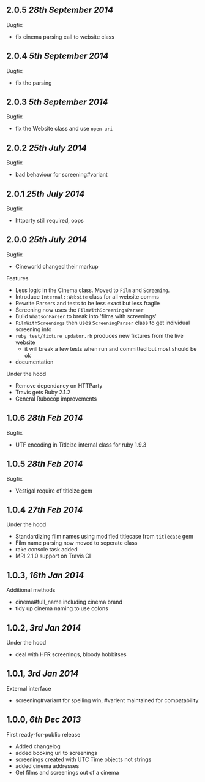 ## 2.0.5 _28th September 2014_

Bugfix

- fix cinema parsing call to website class

## 2.0.4 _5th September 2014_

Bugfix

- fix the parsing

## 2.0.3 _5th September 2014_

Bugfix

- fix the Website class and use `open-uri`

## 2.0.2 _25th July 2014_

Bugfix

- bad behaviour for screening#variant

## 2.0.1 _25th July 2014_

Bugfix

- httparty still required, oops

## 2.0.0 _25th July 2014_

Bugfix

- Cineworld changed their markup

Features

- Less logic in the Cinema class. Moved to `Film` and `Screening`.
- Introduce `Internal::Website` class for all website comms
- Rewrite Parsers and tests to be less exact but less fragile
- Screening now uses the `FilmWithScreeningsParser`
- Build `WhatsonParser` to break into 'films with screenings'
- `FilmWithScreenings` then uses `ScreeningParser` class to get individual screening info
- `ruby test/fixture_updator.rb` produces new fixtures from the live website
  - it will break a few tests when run and committed but most should be ok
- documentation

Under the hood

- Remove dependancy on HTTParty
- Travis gets Ruby 2.1.2
- General Rubocop improvements

## 1.0.6 _28th Feb 2014_

Bugfix

- UTF encoding in Titleize internal class for ruby 1.9.3

## 1.0.5 _28th Feb 2014_

Bugfix

- Vestigal require of titleize gem

## 1.0.4 _27th Feb 2014_

Under the hood

- Standardizing film names using modified titlecase from `titlecase` gem
- Film name parsing now moved to seperate class
- rake console task added
- MRI 2.1.0 support on Travis CI

## 1.0.3, _16th Jan 2014_

Additional methods

- cinema#full_name including cinema brand
- tidy up cinema naming to use colons

## 1.0.2, _3rd Jan 2014_

Under the hood

- deal with HFR screenings, bloody hobbitses

## 1.0.1, _3rd Jan 2014_

External interface

- screening#variant for spelling win, #varient maintained for compatability

## 1.0.0, _6th Dec 2013_

First ready-for-public release

- Added changelog
- added booking url to screenings
- screenings created with UTC Time objects not strings
- added cinema addresses
- Get films and screenings out of a cinema
